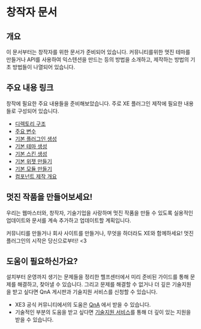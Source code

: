 # 창작자 문서
## 개요 

이 문서부터는 창작자를 위한 문서가 준비되어 있습니다.
커뮤니티를위한 멋진 테마를 만들거나 API를 사용하여 익스텐션을 만드는 등의 방법을 소개하고, 제작하는 방법의 기초 방법들이 나열되어 있습니다.

## 주요 내용 링크
창작에 필요한 주요 내용들을 준비해보았습니다. 주로 XE 플러그인 제작에 필요한 내용들로 구성되어 있습니다.

* [디렉토리 구조](developer-docs/xe-diretory-info.md)
* [주요 변수](developer-docs/function.md)
* [기본 플러그인 생성](plugin-develop/common-plugin-make.md)
* [기본 테마 생성](theme-develop/common-theme-make.md)
* [기본 스킨 생성](skin-develop/common-skin-make.md)
* [기본 위젯 만들기](widget-develop/common-widget-make.md)
* [기본 모듈 만들기](module-develop/common-module-make.md)
* [컴포넌트 제작 개요](component-develop/introduce.md)

## 멋진 작품을 만들어보세요!
우리는 웹마스터와, 창작자, 기술기업을 사랑하며 멋진 작품을 만들 수 있도록 실용적인 업데이트와 문서를 계속 추가하고 업데이트할 계획입니다.

커뮤니티를 만들거나 회사 사이트를 만들거나, 무엇을 하더라도 XE와 함께하세요!
멋진 플러그인의 시작은 당신으로부터! <3

## 도움이 필요하신가요?
설치부터 운영까지 생기는 문제들을 정리한 헬프센터에서 미리 준비된 가이드를 통해 문제를 해결하고, 찾아낼 수 있습니다.
그리고 문제를 해결할 수 없거나 더 깊은 기술지원을 받고 싶다면 QnA 게시판과 기술지원 서비스를 신청할 수 있습니다.

* XE3 공식 커뮤니티에서의 도움은 [QnA](https://www.xpressengine.io/qna) 에서 받을 수 있습니다.
* 기술적인 부분의 도움을 받고 싶다면 [기술지원 서비스](https://www.xpressengine.io/tech_service)를 통해 더 깊이 있는 지원을 받을 수 있습니다.
